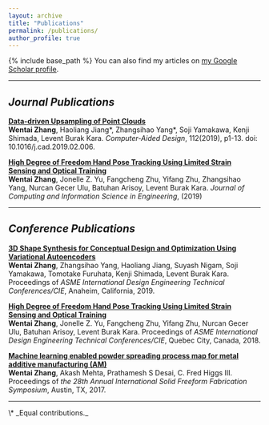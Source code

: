 ```yaml
---
layout: archive
title: "Publications"
permalink: /publications/
author_profile: true
---
```


<!-- {% if author.googlescholar %}
  You can also find my articles on <u><a href="{{author.googlescholar}}">my Google Scholar profile</a>.</u>
{% endif %} -->

{% include base_path %}
You can also find my articles on <a href="https://scholar.google.com/citations?user=aUY4_9IAAAAJ&hl=en&authuser=1&oi=ao" target="_blank">my Google Scholar profile</a>.
<hr/>
<!-- {% for post in site.publications reversed %}
  {% include archive-single.html %}
{% endfor %} -->

<!-- journal pulications -->
## _Journal Publications_ 
[**Data-driven Upsampling of Point Clouds**](2019pointcloud.html)  
**Wentai Zhang**, Haoliang Jiang\*, Zhangsihao Yang\*, Soji Yamakawa, Kenji Shimada, Levent Burak Kara.  _Computer-Aided Design_, 112(2019), p1-13. doi: 10.1016/j.cad.2019.02.006.

[**High Degree of Freedom Hand Pose Tracking Using Limited Strain Sensing and Optical Training**](2019glove)  
**Wentai Zhang**, Jonelle Z. Yu, Fangcheng Zhu, Yifang Zhu, Zhangsihao Yang, Nurcan Gecer Ulu, Batuhan Arisoy, Levent Burak Kara. _Journal of Computing and Information Science in Engineering_, (2019)

<hr/>

<!-- conference publications -->
## _Conference Publications_ 
[**3D Shape Synthesis for Conceptual Design and Optimization Using Variational Autoencoders**](2019fundesign)  
**Wentai Zhang**, Zhangsihao Yang, Haoliang Jiang, Suyash Nigam, Soji Yamakawa, Tomotake Furuhata, Kenji Shimada, Levent Burak Kara. Proceedings of _ASME International Design Engineering Technical Conferences/CIE_, Anaheim, California, 2019.

[**High Degree of Freedom Hand Pose Tracking Using Limited Strain Sensing and Optical Training**](2018glove)  
**Wentai Zhang**, Jonelle Z. Yu, Fangcheng Zhu, Yifang Zhu, Nurcan Gecer Ulu, Batuhan Arisoy, Levent Burak Kara. Proceedings of _ASME International Design Engineering Technical Conferences/CIE_, Quebec City, Canada, 2018.

[**Machine learning enabled powder spreading process map for metal additive manufacturing (AM)**](2017am)  
**Wentai Zhang**, Akash Mehta, Prathamesh S Desai, C. Fred Higgs III. Proceedings of _the 28th Annual International Solid Freeform Fabrication Symposium_, Austin, TX, 2017.  

<hr/>
\* _Equal contributions._